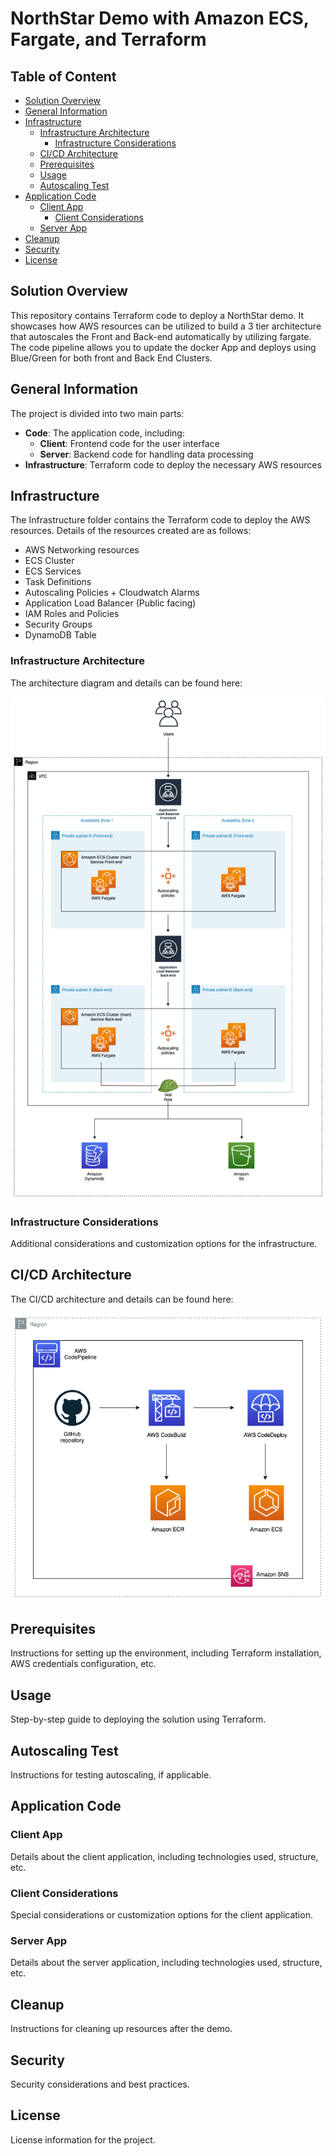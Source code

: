 # NorthStar Demo with Amazon ECS, Fargate, and Terraform

## Table of Content

   * [Solution Overview](#solution-overview)
   * [General Information](#general-information)
   * [Infrastructure](#infrastructure)
      * [Infrastructure Architecture](#infrastructure-architecture)
        * [Infrastructure Considerations](#infrastructure-considerations)
      * [CI/CD Architecture](#cicd-architecture)
      * [Prerequisites](#prerequisites)
      * [Usage](#usage)
      * [Autoscaling Test](#autoscaling-test)
   * [Application Code](#application-code)
     * [Client App](#client-app)
       * [Client Considerations](#client-considerations)
     * [Server App](#server-app)
   * [Cleanup](#cleanup)
   * [Security](#security)
   * [License](#license)

## Solution Overview

This repository contains Terraform code to deploy a NorthStar demo. It showcases how AWS resources can be utilized to build a 3 tier architecture that autoscales the Front and Back-end automatically by utilizing fargate.  The code pipeline allows you to update the docker App and deploys using Blue/Green for both front and Back End Clusters.

## General Information

The project is divided into two main parts:
- **Code**: The application code, including:
    - **Client**: Frontend code for the user interface
    - **Server**: Backend code for handling data processing
- **Infrastructure**: Terraform code to deploy the necessary AWS resources

## Infrastructure

The Infrastructure folder contains the Terraform code to deploy the AWS resources. Details of the resources created are as follows:

- AWS Networking resources
- ECS Cluster
- ECS Services
- Task Definitions
- Autoscaling Policies + Cloudwatch Alarms
- Application Load Balancer (Public facing)
- IAM Roles and Policies
- Security Groups
- DynamoDB Table

### Infrastructure Architecture

The architecture diagram and details can be found here:

![Infrastructure Architecture](Documentation_assets/Infrastructure_architecture.png)

### Infrastructure Considerations

Additional considerations and customization options for the infrastructure.

## CI/CD Architecture

The CI/CD architecture and details can be found here:

![CI/CD Architecture](Documentation_assets/CICD_architecture.png)

## Prerequisites

Instructions for setting up the environment, including Terraform installation, AWS credentials configuration, etc.

## Usage

Step-by-step guide to deploying the solution using Terraform.

## Autoscaling Test

Instructions for testing autoscaling, if applicable.

## Application Code

### Client App

Details about the client application, including technologies used, structure, etc.

### Client Considerations

Special considerations or customization options for the client application.

### Server App

Details about the server application, including technologies used, structure, etc.

## Cleanup

Instructions for cleaning up resources after the demo.

## Security

Security considerations and best practices.

## License

License information for the project.

